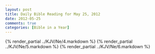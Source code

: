 ```yaml
---
layout: post
title: Daily Bible Reading for May 25, 2012
date: 2012-05-25
comments: true
categories: [Bible in a Year]
---
```

{% render_partial ../KJV/Ne/4.markdown %}
{% render_partial ../KJV/Ne/5.markdown %}
{% render_partial ../KJV/Ne/6.markdown %}
